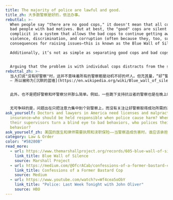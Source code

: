```yaml
---
title: The majority of police are lawful and good.
title_zh: 大多数警察是好的，依法办事。
rebuttal: >-
  When people say "there are no good cops," it doesn't mean that all cops are
  bad people with bad motives. But at best, the "good" cops are silent and
  complicit in a system that allows the bad cops to continue getting away with
  violence, discrimination, and corruption (often because they, too, suffer
  consequences for raising issues—this is known as the Blue Wall of Silence).

  Additionally, it’s not as simple as separating good cops and bad cops. For instance, some of the police who kneeled in support with protesters were also the ones who tear-gassed or arrested them later in the evening.


  Arguing that the problem is with individual cops distracts from the systemic change needed to allow good cops to be successful. In the U.S., the entire incentive structure for policing is complex and flawed—we shouldn't focus on reforming individual cops, but rather, fixing the entire system.
rebuttal_zh: >-
  当人们说"没有好警察"时，这并不意味着所有的警察都是动机不好的坏人。但充其量，“好”警察是沉默的，在一个允许坏警察继续逃避暴力出警的惩罚、歧视和腐败的系统中，他们是同谋。（因为通常如果他们提出了不同意见，他们会遭受严重后果
  – 所以被称为[沉默的蓝墙](https://en.wikipedia.org/wiki/Blue_wall_of_silence))。


  此外，也不是把好警察和坏警察分开那么简单。例如，一些跪下支持抗议者的警察也是在晚上晚些时候用催泪瓦斯驱散或逮捕他们的人。


  无可争辩的是，问题出在只把注意力集中到个别警察上，而没有关注让好警察取得成功所需的系统性变革。在美国，整个警务激励结构是复杂和有缺陷的——我们不应该专注于改变个别警察，而应该专注于修复整个系统。
ask_yourself: Doctors and lawyers in America need licenses and malpractice
  insurance—who should be held responsible when police cause harm? When cops and
  their supervisors turn a blind eye to bad behaviors, who polices their
  behavior?
ask_yourself_zh: 美国的医生和律师需要执照和渎职保险——当警察造成伤害时，谁应该承担责任？当警察和他们的主管对不良行为视而不见时，谁来控制他们的行为？
category: Law & Order
color: "#58280B"
read_more:
  - url: https://www.themarshallproject.org/records/605-blue-wall-of-silence
    link_title: Blue Wall of Silence
    source: Marshall Project
  - url: https://medium.com/@OfcrACab/confessions-of-a-former-bastard-cop-bb14d17bc759
    link_title: Confessions of a Former Bastard Cop
    source: Medium
  - url: https://www.youtube.com/watch?v=Wf4cea5oObY
    link_title: "Police: Last Week Tonight with John Oliver"
    source: HBO
---
```

